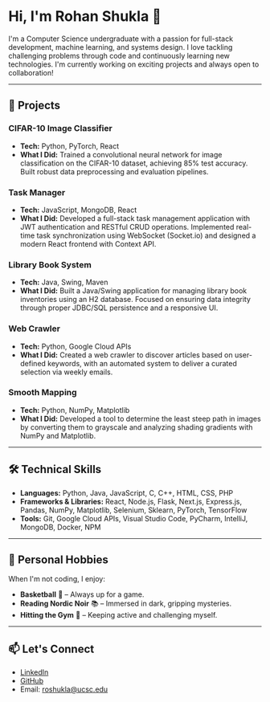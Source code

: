# Hi, I'm Rohan Shukla 👋

I'm a Computer Science undergraduate with a passion for full-stack development, machine learning, and systems design. I love tackling challenging problems through code and continuously learning new technologies. I'm currently working on exciting projects and always open to collaboration!

---

## 🚀 Projects

### **CIFAR-10 Image Classifier**
- **Tech:** Python, PyTorch, React
- **What I Did:** Trained a convolutional neural network for image classification on the CIFAR-10 dataset, achieving 85% test accuracy. Built robust data preprocessing and evaluation pipelines.

### **Task Manager**
- **Tech:** JavaScript, MongoDB, React
- **What I Did:** Developed a full-stack task management application with JWT authentication and RESTful CRUD operations. Implemented real-time task synchronization using WebSocket (Socket.io) and designed a modern React frontend with Context API.

### **Library Book System**
- **Tech:** Java, Swing, Maven
- **What I Did:** Built a Java/Swing application for managing library book inventories using an H2 database. Focused on ensuring data integrity through proper JDBC/SQL persistence and a responsive UI.

### **Web Crawler**
- **Tech:** Python, Google Cloud APIs
- **What I Did:** Created a web crawler to discover articles based on user-defined keywords, with an automated system to deliver a curated selection via weekly emails.

### **Smooth Mapping**
- **Tech:** Python, NumPy, Matplotlib
- **What I Did:** Developed a tool to determine the least steep path in images by converting them to grayscale and analyzing shading gradients with NumPy and Matplotlib.

---

## 🛠 Technical Skills

- **Languages:** Python, Java, JavaScript, C, C++, HTML, CSS, PHP
- **Frameworks & Libraries:** React, Node.js, Flask, Next.js, Express.js, Pandas, NumPy, Matplotlib, Selenium, Sklearn, PyTorch, TensorFlow
- **Tools:** Git, Google Cloud APIs, Visual Studio Code, PyCharm, IntelliJ, MongoDB, Docker, NPM

---

## 🎯 Personal Hobbies

When I'm not coding, I enjoy:
- **Basketball** 🏀 – Always up for a game.
- **Reading Nordic Noir** 📚 – Immersed in dark, gripping mysteries.
- **Hitting the Gym** 💪 – Keeping active and challenging myself.

---

## 📫 Let's Connect

- [LinkedIn](https://www.linkedin.com/in/rohan-shukla-rs345226/)
- [GitHub](https://github.com/RohanShukla23)
- Email: [roshukla@ucsc.edu](mailto:roshukla@ucsc.edu)
